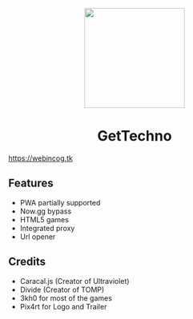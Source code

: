 <p align="center"><img src="https://raw.githubusercontent.com/AldessScratch/GetTechno-2/main/public/img/logo.PNG" height="200">
</p>

<h1 align="center">GetTechno</h1>

https://webincog.tk

## Features

- PWA partially supported
- Now.gg bypass
- HTML5 games
- Integrated proxy
- Url opener

## Credits

- Caracal.js (Creator of Ultraviolet)
- Divide (Creator of TOMP)
- 3kh0 for most of the games
- Pix4rt for Logo and Trailer
